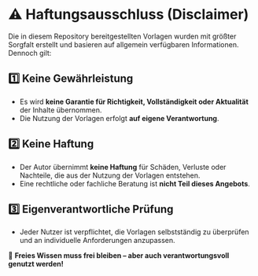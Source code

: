 # ⚠ **Haftungsausschluss (Disclaimer)**  

Die in diesem Repository bereitgestellten Vorlagen wurden mit größter Sorgfalt erstellt und basieren auf allgemein verfügbaren Informationen. Dennoch gilt:  

## 1️⃣ **Keine Gewährleistung**  
- Es wird **keine Garantie für Richtigkeit, Vollständigkeit oder Aktualität** der Inhalte übernommen.  
- Die Nutzung der Vorlagen erfolgt **auf eigene Verantwortung**.  

## 2️⃣ **Keine Haftung**  
- Der Autor übernimmt **keine Haftung** für Schäden, Verluste oder Nachteile, die aus der Nutzung der Vorlagen entstehen.  
- Eine rechtliche oder fachliche Beratung ist **nicht Teil dieses Angebots**.  

## 3️⃣ **Eigenverantwortliche Prüfung**  
- Jeder Nutzer ist verpflichtet, die Vorlagen selbstständig zu überprüfen und an individuelle Anforderungen anzupassen.  

🚀 **Freies Wissen muss frei bleiben – aber auch verantwortungsvoll genutzt werden!**
